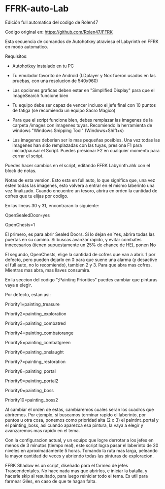 # FFRK-auto-Lab
Edición full automatica del codigo de Rolen47

Codigo original en: https://github.com/Rolen47/FFRK

Esta secuencia de comandos de Autohotkey atraviesa el Labyrinth en FFRK en modo automatico. 

Requisitos:

  - Autohotkey instalado en tu PC
  - Tu emulador favorito de Android (LDplayer y Nox fueron usados en las pruebas, con una resolucion de 540x960)
  - Las opciones graficas deben estar en "Simplified Display" para que el ImageSearch funcione bien
  - Tu equipo debe ser capaz de vencer incluso el jefe final con 10 puntos de fatiga (se recomienda un equipo Sacro Magico)

  - Para que el script funcione bien, debes remplazar las imagenes de la carpeta /images con imagenes tuyas. Recomiendo la herramienta de windows "Windows Snipping Tool" (Windows+Shift+s)
  - Las imagenes deberian ser lo mas pequeñas posibles. Una vez todas las imagenes han sido remplazadas con las tuyas, presiona F1 para iniciar/pausar el Script. Puedes presionar F2 en cualquier momento para cerrar el script.

Puedes hacer cambios en el script, editando FFRK Labyrinth.ahk con el block de notas.

Notas de esta version. Esto esta en full auto, lo que significa que, una vez esten todas las imagenes, esto volvera a entrar en el mismo laberinto una vez finalizado. Cuando encuentre un tesoro, abrira en orden la cantidad de cofres que tu elijas por codigo.

En las lineas 30 y 31, encontraran lo siguiente:

OpenSealedDoor=yes

OpenChests=1

El primero, es para abrir Sealed Doors. Si lo dejan en Yes, abrira todas las puertas en su camino. Si buscas avanzar rapido, y evitar combates innecesarios (tienen supuestamente un 25% de chance de HE), ponen No

El segundo, OpenChests, elige la cantidad de cofres que van a abrir. 1 por defecto, pero pueden dejarlo en 0 para que suene una alarma (y desactive el full auto, no lo recomiendo), tambien 2 y 3. Para que abra mas cofres. Mientras mas abra, mas llaves consumira.


En la seccion del codigo ";Painting Priorities" puedes cambiar que pinturas vaya a elegir.

Por defecto, estan asi:

Priority1=painting_treasure

Priority2=painting_exploration

Priority3=painting_combatred

Priority4=painting_combatorange

Priority5=painting_combatgreen

Priority6=painting_onslaught

Priority7=painting_restoration

Priority8=painting_portal

Priority9=painting_portal2

Priority0=painting_boss

Priority10=painting_boss2

Al cambiar el orden de estas, cambiaremos cuales seran los cuadros que abriremos. Por ejemplo, si buscamos terminar rapido el laberinto, por puntos u otra cosa, ponemos como prioridad alta (2 o 3) el paintint_portal y el painting_boss, asi cuando aparezca esa pintura, la vaya a elegir y avanzaremos mas rapido en el tema.

Con la configuracion actual, y un equipo que logre derrotar a los jefes en menos de 3 minutos (tiempo real), este script logra pasar el laberinto de 20 niveles en aproximadamente 5 horas. Tomando la ruta mas larga, peleando la mayor cantidad de veces y abriendo todas las pinturas de exploracion.

FFRK Shadow es un script, diseñado para el farmeo de jefes Trascendentales. No hace nada mas que abrirlos, e iniciar la batalla, y hacerle skip al resultado, para luego reiniciar todo el tema. Es util para farmear Giles, en caso de que te hagan falta.
